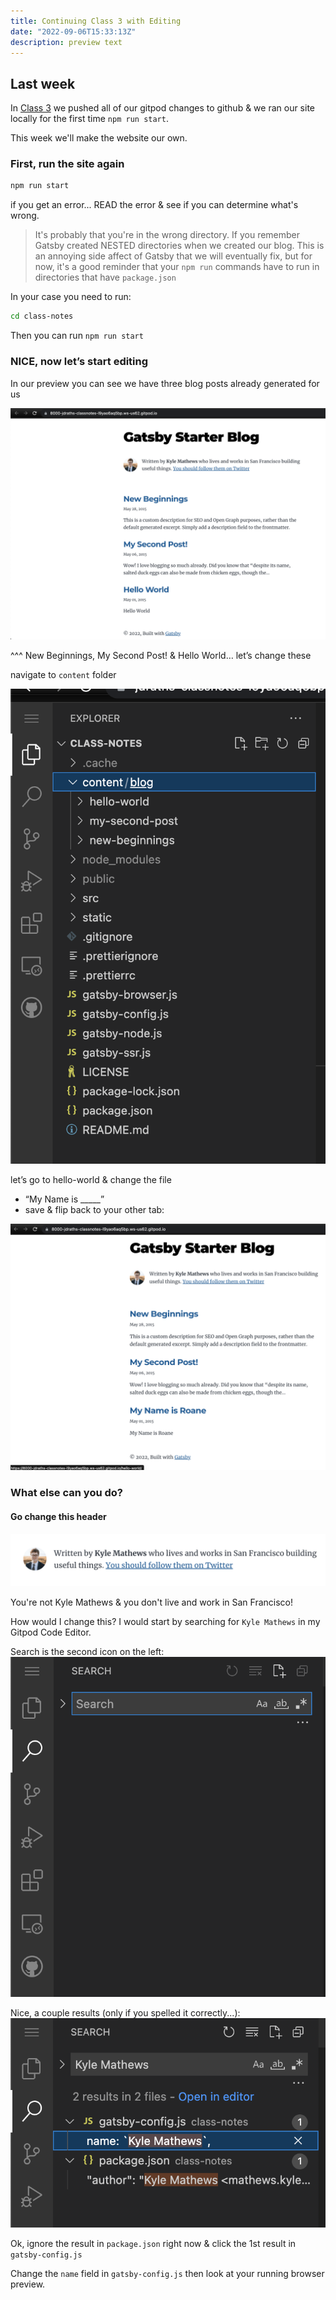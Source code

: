 ```yaml
---
title: Continuing Class 3 with Editing
date: "2022-09-06T15:33:13Z"
description: preview text
---
```


## Last week

In [Class 3](../class-3/) we pushed all of our gitpod changes to github & we ran our site locally for the first time `npm run start`.

This week we'll make the website our own.

### First, run the site again

```sh
npm run start
```

if you get an error... READ the error & see if you can determine what's wrong.

> It's probably that you're in the wrong directory. If you remember Gatsby created NESTED directories when we created our blog. This is an annoying side affect of Gatsby that we will eventually fix, but for now, it's a good reminder that your `npm run` commands have to run in directories that have `package.json`

In your case you need to run:

```sh
cd class-notes
```

Then you can run `npm run start`

### NICE, now let’s start editing

In our preview you can see we have three blog posts already generated for us

![init-ui](./images/8init-ui.png)

^^^ New Beginnings, My Second Post! & Hello World… let’s change these

navigate to `content` folder

![explorer](./images/9explorer.png)

let’s go to hello-world & change the file

* “My Name is _____”
* save & flip back to your other tab:

![rev-ui](./images/10rev-ui.png)

### What else can you do?

#### Go change this header

![header-change](./images/11header-change.png)

You're not Kyle Mathews & you don't live and work in San Francisco!

How would I change this?
I would start by searching for `Kyle Mathews` in my Gitpod Code Editor.

Search is the second icon on the left:
![search-icon](./images/12search-icon.png)

Nice, a couple results (only if you spelled it correctly...):
![kyle-mathews](./images/14kyle-mathews.png)

Ok, ignore the result in `package.json` right now & click the 1st result in `gatsby-config.js`

Change the `name` field in `gatsby-config.js` then look at your running browser preview.